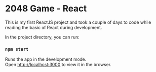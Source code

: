 # 2048 Game - React

This is my first ReactJS project and took a couple of days to code while reading the basic of React during development.

In the project directory, you can run:

### `npm start`

Runs the app in the development mode.\
Open [http://localhost:3000](http://localhost:3000) to view it in the browser.
